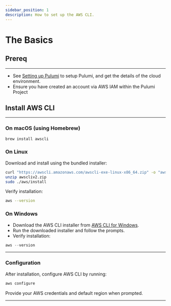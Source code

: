 ```yaml
---
sidebar_position: 1
description: How to set up the AWS CLI.
---
```


# The Basics

## Prereq
---
- See [Setting up Pulumi](../../03-guides/01-repositories/05-pulumi.md) to setup Pulumi, and get the details of the cloud environment.
- Ensure you have created an account via AWS IAM within the Pulumi Project

## Install AWS CLI
---
### On macOS (using Homebrew)

```bash
brew install awscli
```

### On Linux

Download and install using the bundled installer:

```bash
curl "https://awscli.amazonaws.com/awscli-exe-linux-x86_64.zip" -o "awscliv2.zip"
unzip awscliv2.zip
sudo ./aws/install
```

Verify installation:

```bash
aws --version
```

### On Windows

- Download the AWS CLI installer from [AWS CLI for Windows](https://docs.aws.amazon.com/cli/latest/userguide/getting-started-install.html).
- Run the downloaded installer and follow the prompts.
- Verify installation:

```powershell
aws --version
```

---

### Configuration

After installation, configure AWS CLI by running:

```bash
aws configure
```

Provide your AWS credentials and default region when prompted.

---

